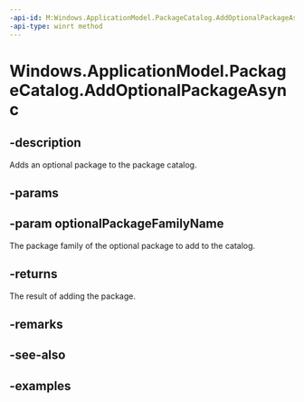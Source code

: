 ```yaml
---
-api-id: M:Windows.ApplicationModel.PackageCatalog.AddOptionalPackageAsync(System.String)
-api-type: winrt method
---
```


<!-- Method syntax.
public IAsyncOperation<PackageCatalogAddOptionalPackageResult> PackageCatalog.AddOptionalPackageAsync(String optionalPackageFamilyName)
-->

# Windows.ApplicationModel.PackageCatalog.AddOptionalPackageAsync

## -description
Adds an optional package to the package catalog.

## -params

## -param optionalPackageFamilyName
The package family of the optional package to add to the catalog.

## -returns
The result of adding the package.

## -remarks

## -see-also

## -examples
